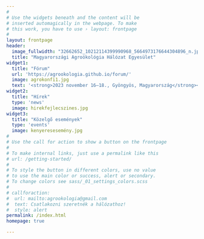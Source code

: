 ```yaml
---
#
# Use the widgets beneath and the content will be
# inserted automagically in the webpage. To make
# this work, you have to use › layout: frontpage
#
layout: frontpage
header:
  image_fullwidth: "32662652_10212114399990968_5664973176644304896_n.jpg másolata"
  title: "Magyarországi Agroökológia Hálózat Egyesület"
widget1:
  title: "Fórum"
  url: 'https://agrookologia.github.io/forum/'
  image: agrokonfi1.jpg
  text: '<strong>2023 november 16–18., Gyöngyös, Magyarország</strong><p/>Az <strong>Európai Agroökológiai Fórum</strong> egy háromnapos, személyes részvétellel zajló rendezvény, amely 200-300 résztvevőt hív meg Európából és azon túlról, hogy dinamikus és interaktív párbeszédet folytassanak kulcsfontosságú európai politikai kérdésekről.'
widget2:
  title: "Hírek"
  type: 'news'
  image: hirekfejlecszines.jpg
widget3:
  title: "Közelgő események"
  type: 'events'
  image: kenyeresesemény.jpg
#
# Use the call for action to show a button on the frontpage
#
# To make internal links, just use a permalink like this
# url: /getting-started/
#
# To style the button in different colors, use no value
# to use the main color or success, alert or secondary.
# To change colors see sass/_01_settings_colors.scss
#
# callforaction:
#  url: mailto:agrookologia@gmail.com
#  text: Csatlakozni szeretnék a hálózathoz!
#  style: alert
permalink: /index.html
homepage: true

---
```

